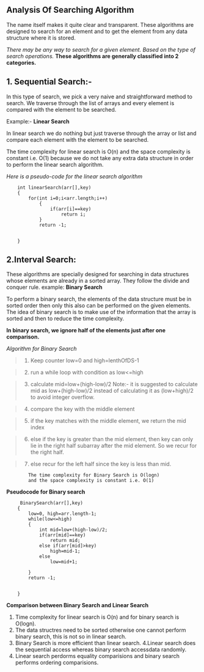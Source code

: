 ## Analysis Of Searching Algorithm

The name itself makes it quite clear and transparent.
These algorithms are designed to search for an element and to get the element from any  data structure where it is stored.

*There may be any way to search for a given element. Based on the type of search operations.*
**These algorithms are generally classified into 2 categories.**


## 1. Sequential Search:-
In this type of search, we pick a very naive and straightforward method to search.
 		       We traverse through the list of arrays and every element is compared with the element to be searched.

Example:- **Linear Search**

In linear search we do nothing but just traverse through the array or list and compare each element with the element to be searched.

The time complexity for linear search is O(n) and the space complexity is constant i.e. O(1) because we do not take any extra data structure in order to perform the linear search algorithm.


*Here is a pseudo-code for the linear search algorithm*
		


		int linearSearch(arr[],key)
		{
			for(int i=0;i<arr.length;i++)
				{
					if(arr[i]==key)
						return i;
				}
				return -1;


		} 




## 2.Interval Search:
These algorithms are specially designed for searching in data structures whose elements are already in a sorted array. They follow the divide and conquer rule. 
example: **Binary Search**


To perform a binary search, the elements of the data structure must be in sorted order then only this also can be performed on the given elements.
The idea of binary search is to make use of the information that the array is sorted and then to reduce the time complexity.

**In binary search, we ignore half of the elements just after one comparison.**


*Algorithm for Binary Search*



	
>	1. Keep counter low=0 and high=lenthOfDS-1

> 2. run a while loop with condition as low<=high

> 3. calculate mid=low+(high-low)/2
		Note:- it is suggested to calculate mid as low+(high-low)/2 instead of calculating it as (low+high)/2 to avoid integer overflow.

> 4. compare the key with the middle element

> 5. if the key matches with the middle element, we return the mid index

> 6. else if the key is greater than the mid element, then key can only lie in the right half subarray after the mid element. So we recur for the right half.

> 7. else recur for the left half since the key is less than mid.

			The time complexity for Binary Search is O(logn)
			and the space complexity is constant i.e. O(1)



**Pseudocode for Binary search**


		 BinarySearch(arr[],key)
		{
			low=0, high=arr.length-1;
			while(low<=high)
			{
				int mid=low+(high-low)/2;
				if(arr[mid]==key)
					return mid;
				else if(arr[mid]>key)
					high=mid-1;
				else
					low=mid+1;

			}
			return -1;


		}

**Comparison between Binary Search and Linear Search**

1. Time complexity for linear search is O(n) and for binary search is O(logn).
2. The data structres need to be sorted otherwise one cannot perform binary search, this is not so in linear search.
3. Binary Search is more efficient than linear search.
4.Linear search does the sequential access whereas binary search accessdata randomly.
5. Linear search perdorms equality comparisions and binary search performs ordering comparisions.

